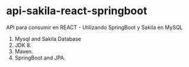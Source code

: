 # api-sakila-react-springboot
API para consumir en REACT - Utilizando SpringBoot y Sakila en MySQL

1. Mysql and Sakila Database
2. JDK 8.
3. Maven.
4. SpringBoot and JPA.

